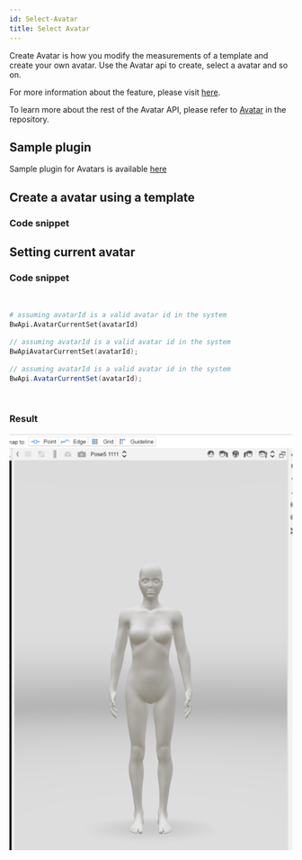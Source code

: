 ```yaml
---
id: Select-Avatar
title: Select Avatar
---
```


Create Avatar is how you modify the measurements of a template and create your own avatar. Use the Avatar api to create, select a avatar and so on. 

For more information about the feature, please visit <a href="https://support.browzwear.com/VStitcher/Avatars/avatars.htm" target="_blank">here</a>.

To learn more about the rest of the Avatar API, please refer to <a href="https://gitlab.com/browzwear/share/open-platform/client-api/-/blob/master/BWPlugin/include/General/BWPluginAPI_Avatar.h" target="_blank">Avatar</a> in the repository.

## Sample plugin
Sample plugin for Avatars is available <a href="https://gitlab.com/browzwear/share/open-platform/client-api/-/tree/master/sample-plugins/python/Avatar" target="_blank">here</a>

## Create a avatar using a template

### Code snippet

## Setting current avatar

### Code snippet

<br/>
<!--DOCUSAURUS_CODE_TABS-->

<!--Python-->
```python
# assuming avatarId is a valid avatar id in the system
BwApi.AvatarCurrentSet(avatarId)
```
<!--C++-->
```cpp
// assuming avatarId is a valid avatar id in the system
BwApiAvatarCurrentSet(avatarId);
```
<!--C#-->
```csharp
// assuming avatarId is a valid avatar id in the system
BwApi.AvatarCurrentSet(avatarId);
```
<!--END_DOCUSAURUS_CODE_TABS-->

<br/>

### Result
![](../assets/select-avatar/set-current.png)

